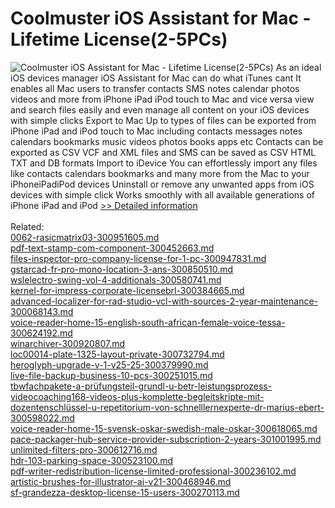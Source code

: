 # Coolmuster iOS Assistant for Mac - Lifetime License(2-5PCs)
![Coolmuster iOS Assistant for Mac - Lifetime License(2-5PCs)](https://mycommerce.akamaized.net/api/pimages/P300882083/BIG/300882083.PNG)
As an ideal iOS devices manager iOS Assistant for Mac can do what iTunes cant It enables all Mac users to transfer contacts SMS notes calendar photos videos and more from iPhone iPad iPod touch to Mac and vice versa view and search files easily and even manage all content on your iOS devices with simple clicks Export to Mac Up to types of files can be exported from iPhone iPad and iPod touch to Mac including contacts messages notes calendars bookmarks music videos photos books apps etc Contacts can be exported as CSV VCF and XML files and SMS can be saved as CSV HTML TXT and DB formats Import to iDevice You can effortlessly import any files like contacts calendars bookmarks and many more from the Mac to your iPhoneiPadiPod devices Uninstall or remove any unwanted apps from iOS devices with simple click Works smoothly with all available generations of iPhone iPad and iPod
[>> Detailed information](https://secure.shareit.com/shareit/product.html?productid=300882083&affiliateid=200057808)<br/><br/>Related:
<br />[0062-rasicmatrix03-300951605.md](https://github.com/downloadplanet/downloadplanet/blob/main/0062-rasicmatrix03-300951605.md)<br />[pdf-text-stamp-com-component-300452663.md](https://github.com/downloadplanet/downloadplanet/blob/main/pdf-text-stamp-com-component-300452663.md)<br />[files-inspector-pro-company-license-for-1-pc-300947831.md](https://github.com/downloadplanet/downloadplanet/blob/main/files-inspector-pro-company-license-for-1-pc-300947831.md)<br />[gstarcad-fr-pro-mono-location-3-ans-300850510.md](https://github.com/downloadplanet/downloadplanet/blob/main/gstarcad-fr-pro-mono-location-3-ans-300850510.md)<br />[wslelectro-swing-vol-4-additionals-300580741.md](https://github.com/downloadplanet/downloadplanet/blob/main/wslelectro-swing-vol-4-additionals-300580741.md)<br />[kernel-for-impress-corporate-licensebrl-300384665.md](https://github.com/downloadplanet/downloadplanet/blob/main/kernel-for-impress-corporate-licensebrl-300384665.md)<br />[advanced-localizer-for-rad-studio-vcl-with-sources-2-year-maintenance-300068143.md](https://github.com/downloadplanet/downloadplanet/blob/main/advanced-localizer-for-rad-studio-vcl-with-sources-2-year-maintenance-300068143.md)<br />[voice-reader-home-15-english-south-african-female-voice-tessa-300624192.md](https://github.com/downloadplanet/downloadplanet/blob/main/voice-reader-home-15-english-south-african-female-voice-tessa-300624192.md)<br />[winarchiver-300920807.md](https://github.com/downloadplanet/downloadplanet/blob/main/winarchiver-300920807.md)<br />[loc00014-plate-1325-layout-private-300732794.md](https://github.com/downloadplanet/downloadplanet/blob/main/loc00014-plate-1325-layout-private-300732794.md)<br />[heroglyph-upgrade-v-1-v25-25-300379990.md](https://github.com/downloadplanet/downloadplanet/blob/main/heroglyph-upgrade-v-1-v25-25-300379990.md)<br />[live-file-backup-business-10-pcs-300251015.md](https://github.com/downloadplanet/downloadplanet/blob/main/live-file-backup-business-10-pcs-300251015.md)<br />[tbwfachpakete-a-prüfungsteil-grundl-u-betr-leistungsprozess-videocoaching168-videos-plus-komplette-begleitskripte-mit-dozentenschlüssel-u-repetitorium-von-schnelllernexperte-dr-marius-ebert-300598022.md](https://github.com/downloadplanet/downloadplanet/blob/main/tbwfachpakete-a-prüfungsteil-grundl-u-betr-leistungsprozess-videocoaching168-videos-plus-komplette-begleitskripte-mit-dozentenschlüssel-u-repetitorium-von-schnelllernexperte-dr-marius-ebert-300598022.md)<br />[voice-reader-home-15-svensk-oskar-swedish-male-oskar-300618065.md](https://github.com/downloadplanet/downloadplanet/blob/main/voice-reader-home-15-svensk-oskar-swedish-male-oskar-300618065.md)<br />[pace-packager-hub-service-provider-subscription-2-years-301001995.md](https://github.com/downloadplanet/downloadplanet/blob/main/pace-packager-hub-service-provider-subscription-2-years-301001995.md)<br />[unlimited-filters-pro-300612716.md](https://github.com/downloadplanet/downloadplanet/blob/main/unlimited-filters-pro-300612716.md)<br />[hdr-103-parking-space-300523100.md](https://github.com/downloadplanet/downloadplanet/blob/main/hdr-103-parking-space-300523100.md)<br />[pdf-writer-redistribution-license-limited-professional-300236102.md](https://github.com/downloadplanet/downloadplanet/blob/main/pdf-writer-redistribution-license-limited-professional-300236102.md)<br />[artistic-brushes-for-illustrator-ai-v21-300468946.md](https://github.com/downloadplanet/downloadplanet/blob/main/artistic-brushes-for-illustrator-ai-v21-300468946.md)<br />[sf-grandezza-desktop-license-15-users-300270113.md](https://github.com/downloadplanet/downloadplanet/blob/main/sf-grandezza-desktop-license-15-users-300270113.md)